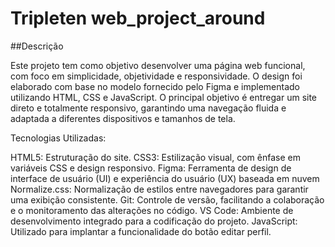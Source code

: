 # Tripleten web_project_around

##Descrição

Este projeto tem como objetivo desenvolver uma página web funcional, com foco em simplicidade, objetividade e responsividade. O design foi elaborado com base no modelo fornecido pelo Figma e implementado utilizando HTML, CSS e JavaScript. O principal objetivo é entregar um site direto e totalmente responsivo, garantindo uma navegação fluida e adaptada a diferentes dispositivos e tamanhos de tela.

Tecnologias Utilizadas:

HTML5: Estruturação do site.
CSS3: Estilização visual, com ênfase em variáveis CSS e design responsivo.
Figma: Ferramenta de design de interface de usuário (UI) e experiência do usuário (UX) baseada em nuvem
Normalize.css: Normalização de estilos entre navegadores para garantir uma exibição consistente.
Git: Controle de versão, facilitando a colaboração e o monitoramento das alterações no código.
VS Code: Ambiente de desenvolvimento integrado para a codificação do projeto.
JavaScript: Utilizado para implantar a funcionalidade do botão editar perfil.
